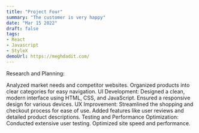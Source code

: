 ```yaml
---
title: "Project Four"
summary: "The customer is very happy"
date: "Mar 15 2022"
draft: false
tags:
- React
- Javascript
- StyleX
demoUrl: https://meghdadit.com/
---
```

Research and Planning:

Analyzed market needs and competitor websites.
Organized products into clear categories for easy navigation.
UI Development:
Designed a clean, modern interface using HTML, CSS, and JavaScript.
Ensured a responsive design for various devices.
UX Improvement:
Streamlined the shopping and checkout process for ease of use.
Added features like user reviews and detailed product descriptions.
Testing and Performance Optimization:
Conducted extensive user testing.
Optimized site speed and performance.
